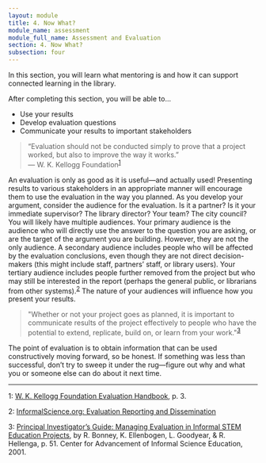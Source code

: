 ```yaml
---
layout: module
title: 4. Now What?
module_name: assessment
module_full_name: Assessment and Evaluation
section: 4. Now What?
subsection: four
---
```


In this section, you will learn what mentoring is and how it can support connected learning in the library.

<div class="objectives">
	<p>After completing this section, you will be able to...</p>
<ul>
  <li>Use your results</li>
  <li>Develop evaluation questions</li>
  <li>Communicate your results to important stakeholders</li>
</ul>
</div>

>“Evaluation should not be conducted simply to prove that a project worked, but also to improve the way it works.”<br/>— W. K. Kellogg Foundation<sup>[1](#fn1)</sup> 

An evaluation is only as good as it is useful—and actually used! Presenting results to various stakeholders in an appropriate manner will encourage them to use the evaluation in the way you planned. As you develop your argument, consider the audience for the evaluation. Is it a partner? Is it your immediate supervisor? The library director? Your team? The city council? You will likely have multiple audiences. Your primary audience is the audience who will directly use the answer to the question you are asking, or are the target of the argument you are building. However, they are not the only audience. A secondary audience includes people who will be affected by the evaluation conclusions, even though they are not direct decision-makers (this might include staff, partners’ staff, or library users). Your tertiary audience includes people further removed from the project but who may still be interested in the report (perhaps the general public, or librarians from other systems).<sup><a href="#fn2" name="2">2</a></sup> The nature of your audiences will influence how you present your results. 

>"Whether or not your project goes as planned, it is important to communicate results of the project effectively to people who have the potential to extend, replicate, build on, or learn from your work."<sup><a href="#fn3" name="3">3</a></sup>

The point of evaluation is to obtain information that can be used constructively moving forward, so be honest. If something was less than successful, don’t try to sweep it under the rug—figure out why and what you or someone else can do about it next time. 

<hr/>

<a name="fn1">1</a>:  [W. K. Kellogg Foundation Evaluation Handbook](https://dmlcommons.net/wp-content/uploads/2015/12/Kellog-2006.pdf), p. 3. 

<a name="fn2">2</a>:  <a href="http://www.informalscience.org/evaluation/reporting-dissemination" target="_blank">InformalScience.org: Evaluation Reporting and Dissemination</a> 

<a name="fn3">3</a>: [Principal Investigator’s Guide: Managing Evaluation in Informal STEM Education Projects](http://www.informalscience.org/evaluation/pi-guide), by R. Bonney, K. Ellenbogen, L. Goodyear, & R. Hellenga, p. 51. Center for Advancement of Informal Science Education, 2001.